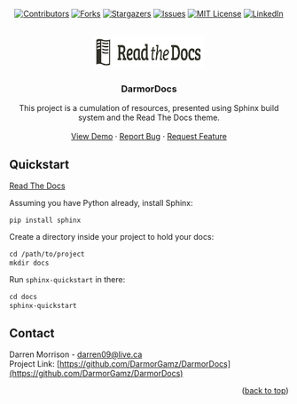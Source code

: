 <a name="readme-top"></a>

<div align="center">

  [![Contributors][contributors-shield]][contributors-url]
  [![Forks][forks-shield]][forks-url]
  [![Stargazers][stars-shield]][stars-url]
  [![Issues][issues-shield]][issues-url]
  [![MIT License][license-shield]][license-url]
  [![LinkedIn][linkedin-shield]][linkedin-url]
  
</div>

<!-- PROJECT LOGO -->
<br />
<div align="center">
  <a href="https://github.com/DarmorGamz/DarmorDocs">
    <img src=".static/logo.png" alt="Logo" width="200" height="60">
  </a>
<h3 align="center">DarmorDocs</h3>

  <p align="center">
    This project is a cumulation of resources, presented using Sphinx build system and the Read The Docs theme.
    <br />
    <br />
    <a href="https://darmorgamz.github.io/DarmorDocs/">View Demo</a>
    ·
    <a href="https://github.com/DarmorGamz/DarmorDocs/issues">Report Bug</a>
    ·
    <a href="https://github.com/DarmorGamz/DarmorDocs/issues">Request Feature</a>
  </p>
</div>

## Quickstart
[Read The Docs](https://docs.readthedocs.io/en/stable/intro/getting-started-with-sphinx.html)

Assuming you have Python already, install Sphinx:


    pip install sphinx


Create a directory inside your project to hold your docs:


    cd /path/to/project         
    mkdir docs

Run `sphinx-quickstart` in there:

    cd docs
    sphinx-quickstart



<!-- CONTACT -->
## Contact
Darren Morrison - darren09@live.ca   
Project Link: [https://github.com/DarmorGamz/DarmorDocs](https://github.com/DarmorGamz/DarmorDocs)
<p align="right">(<a href="#readme-top">back to top</a>)</p>


<!-- MARKDOWN LINKS & IMAGES -->
[contributors-shield]: https://img.shields.io/github/contributors/DarmorGamz/DarmorDocs.svg?style=for-the-badge
[contributors-url]: https://github.com/DarmorGamz/DarmorDocs/graphs/contributors
[forks-shield]: https://img.shields.io/github/forks/DarmorGamz/DarmorDocs.svg?style=for-the-badge
[forks-url]: https://github.com/DarmorGamz/DarmorDocs/network/members
[stars-shield]: https://img.shields.io/github/stars/DarmorGamz/DarmorDocs.svg?style=for-the-badge
[stars-url]: https://github.com/DarmorGamz/DarmorDocs/stargazers
[issues-shield]: https://img.shields.io/github/issues/DarmorGamz/DarmorDocs.svg?style=for-the-badge
[issues-url]: https://github.com/DarmorGamz/DarmorDocs/issues
[license-shield]: https://img.shields.io/github/license/DarmorGamz/DarmorDocs.svg?style=for-the-badge
[license-url]: https://github.com/DarmorGamz/DarmorDocs/blob/master/LICENSE.txt
[linkedin-shield]: https://img.shields.io/badge/-LinkedIn-black.svg?style=for-the-badge&logo=linkedin&colorB=555
[linkedin-url]: https://linkedin.com/in/darren--morrison
[product-screenshot]: images/screenshot.png

[C.com]: https://img.shields.io/badge/c-%2300599C.svg?style=for-the-badge&logo=c&logoColor=white
[C-url]: https://www.cprogramming.com
[Linux.com]: https://img.shields.io/badge/Linux-FCC624?style=for-the-badge&logo=linux&logoColor=black
[Linux-url]: https://aws.amazon.com/amazon-linux-2/
[Espressif]: https://img.shields.io/badge/espressif-E7352C.svg?style=for-the-badge&logo=espressif&logoColor=white
[Espressif-url]: https://docs.espressif.com/projects/esp-idf/en/latest/esp32/get-started/
